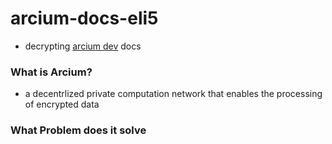 # arcium-docs-eli5

- decrypting [arcium dev](https://docs.arcium.com/developers) docs

### What is Arcium?
- a decentrlized private computation network that enables the processing of encrypted data

### What Problem does it solve